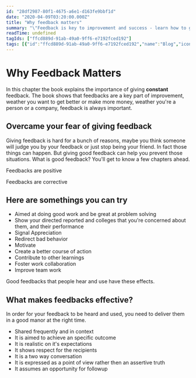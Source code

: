 ```yaml
---
id: "28df2987-80f1-4675-a6e1-d163fe9bbf1d"
date: "2020-04-09T03:20:00.000Z"
title: "Why feedback matters"
summary: "\"Feedback is key to improvement and success - learn how to give effective feedback in this chapter. Overcome your fear of giving feedback and try these tips to create positive and corrective feedback that will improve teamwork and problem-solving. Discover what makes feedback effective so you can deliver it in the right way and achieve specific outcomes. Don't miss out on this essential skill for personal and professional growth.\""
readTime: undefined
tagIds: ["ffcd889d-91ab-49a0-9ff6-e7192fced192"]
tags: [{"id":"ffcd889d-91ab-49a0-9ff6-e7192fced192","name":"Blog","icon":"🌐"}]
--- 
```

 
# Why Feedback Matters


In this chapter the book explains the importance of giving **constant** feedback. The book shows that feedbacks are a key part of improvement,  weather you want to get better or make more money, weather you're a person or a company, feedback is always important.


## Overcame your fear of giving feedback


Giving feedback is hard for a bunch of reasons, maybe you think someone will judge you by your feedback or just stop being your friend. In fact those things can happen. But giving good feedback can help you prevent those situations. What is good feedback? You'll get to know a few chapters ahead.


Feedbacks are positive


Feedbacks are corrective


## Here are somethings you can try

- Aimed at doing good work and be great at problem solving
- Show your directed reported and colleges that you're concerned about them, and their performance
- Signal Appreciation
- Redirect bad behavior
- Motivate
- Create a better course of action
- Contribute to other learnings
- Foster work collaboration
- Improve team work

Good feedbacks that people hear and use have these effects.


## What makes feedbacks effective?


In order for your feedback to be heard and used, you need to deliver them in a good manor at the right time.

- Shared frequently and in context
- It is aimed to achieve an specific outcome
- It is realistic on it's expectations
- It shows respect for the recipients
- It is a two way conversation
- It is expressed as a point of view rather then an assertive truth
- It assumes an opportunity for followup
